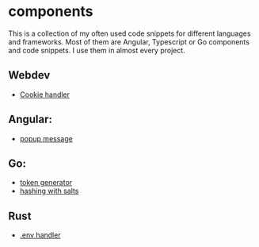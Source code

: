 # components
This is a collection of my often used code snippets for different languages and frameworks.
Most of them are Angular, Typescript or Go components and code snippets. I use them in almost every project.

## Webdev
- <a href="https://github.com/MathisBurger/components/blob/main/webdev/cookies.ts">Cookie handler</a>

## Angular:
- <a href="https://github.com/MathisBurger/components/tree/main/angular/popup-window">popup message</a>

## Go:
- <a href="https://github.com/MathisBurger/components/blob/main/go/token-generator/TokenGenerator.go">token generator</a>
- <a href="https://github.com/MathisBurger/components/blob/main/go/hashing/hashing.go">hashing with salts</a>

## Rust
- <a href="https://github.com/MathisBurger/components/blob/main/rust/dotenv_handler.rs">.env handler</a>
